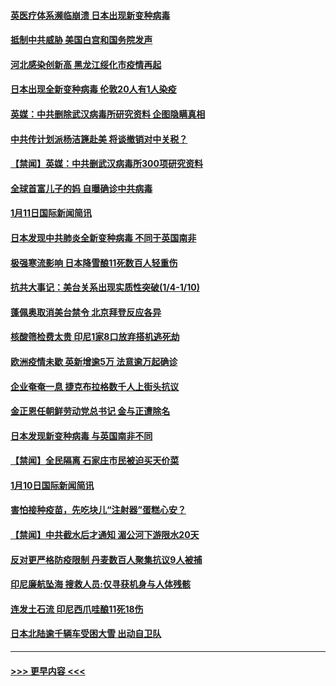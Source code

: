 #### [英医疗体系濒临崩溃 日本出现新变种病毒](../pages/prog202/a103029994.md?t=01120651) 
#### [抵制中共威胁 美国白宫和国务院发声](../pages/prog202/a103029886.md?t=01120651) 
#### [河北感染创新高 黑龙江绥化市疫情再起](../pages/prog202/a103029859.md?t=01120651) 
#### [日本出现全新变种病毒 伦敦20人有1人染疫](../pages/prog202/a103029851.md?t=01120651) 
#### [英媒：中共删除武汉病毒所研究资料 企图隐瞒真相](../pages/prog202/a103029792.md?t=01120651) 
#### [中共传计划派杨洁篪赴美 将谈撤销对中关税？](../pages/prog202/a103029801.md?t=01120651) 
#### [【禁闻】英媒：中共删武汉病毒所300项研究资料](../pages/prog202/a103029784.md?t=01120651) 
#### [全球首富儿子的妈 自曝确诊中共病毒](../pages/prog202/a103029692.md?t=01120651) 
#### [1月11日国际新闻简讯](../pages/prog202/a103029615.md?t=01120651) 
#### [日本发现中共肺炎全新变种病毒 不同于英国南非](../pages/prog202/a103029621.md?t=01120651) 
#### [极强寒流影响 日本降雪酿11死数百人轻重伤](../pages/prog202/a103029586.md?t=01120651) 
#### [抗共大事记：美台关系出现实质性突破(1/4-1/10)](../pages/prog202/a103029544.md?t=01120651) 
#### [蓬佩奥取消美台禁令 北京拜登反应各异](../pages/prog202/a103029459.md?t=01120651) 
#### [核酸筛检费太贵 印尼1家8口放弃搭机逃死劫](../pages/prog202/a103029425.md?t=01120651) 
#### [欧洲疫情未歇 英新增逾5万 法意逾万起确诊](../pages/prog202/a103029399.md?t=01120651) 
#### [企业奄奄一息 捷克布拉格数千人上街头抗议](../pages/prog202/a103029378.md?t=01120651) 
#### [金正恩任朝鲜劳动党总书记 金与正遭除名](../pages/prog202/a103029375.md?t=01120651) 
#### [日本发现新变种病毒 与英国南非不同](../pages/prog202/a103029213.md?t=01120651) 
#### [【禁闻】全民隔离 石家庄市民被迫买天价菜](../pages/prog202/a103029233.md?t=01120651) 
#### [1月10日国际新闻简讯](../pages/prog202/a103029219.md?t=01120651) 
#### [害怕接种疫苗，先吃块儿“注射器”蛋糕心安？](../pages/prog202/a103029192.md?t=01120651) 
#### [【禁闻】中共截水后才通知 湄公河下游限水20天](../pages/prog202/a103029165.md?t=01120651) 
#### [反对更严格防疫限制 丹麦数百人聚集抗议9人被捕](../pages/prog202/a103029138.md?t=01120651) 
#### [印尼廉航坠海 搜救人员:仅寻获机身与人体残骸](../pages/prog202/a103029010.md?t=01120651) 
#### [连发土石流 印尼西爪哇酿11死18伤](../pages/prog202/a103029117.md?t=01120651) 
#### [日本北陆逾千辆车受困大雪 出动自卫队](../pages/prog202/a103029093.md?t=01120651) 

----
#### [ >>> 更早内容 <<< ](../indexes/prog202-earlier.md)
